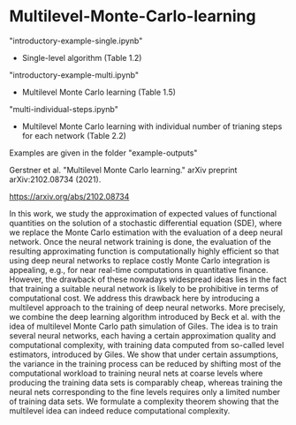 # Multilevel-Monte-Carlo-learning

"introductory-example-single.ipynb"
- Single-level algorithm (Table 1.2)

"introductory-example-multi.ipynb"
- Multilevel Monte Carlo learning (Table 1.5) 

"multi-individual-steps.ipynb"
- Multilevel Monte Carlo learning with individual number of trianing steps for each network (Table 2.2)

Examples are given in the folder "example-outputs"

Gerstner et al. "Multilevel Monte Carlo learning." arXiv preprint arXiv:2102.08734 (2021).

https://arxiv.org/abs/2102.08734

In this work, we study the approximation of expected values of functional quantities on the solution of a stochastic differential equation (SDE), where we replace the Monte Carlo estimation with the evaluation of a deep neural network. Once the neural network training is done, the evaluation of the resulting approximating function is computationally highly efficient so that using deep neural networks to replace costly Monte Carlo integration is appealing, e.g., for near real-time computations in quantitative finance. However, the drawback of these nowadays widespread ideas lies in the fact that training a suitable neural network is likely to be prohibitive in terms of computational cost. We address this drawback here by introducing a multilevel approach to the training of deep neural networks. More precisely, we combine the deep learning algorithm introduced by Beck et al. with the idea of multilevel Monte Carlo path simulation of Giles. The idea is to train several neural networks, each having a certain approximation quality and computational complexity, with training data computed from so-called level estimators, introduced by Giles. We show that under certain assumptions, the variance in the training process can be reduced by shifting most of the computational workload to training neural nets at coarse levels where producing the training data sets is comparably cheap, whereas training the neural nets corresponding to the fine levels requires only a limited number of training data sets. We formulate a complexity theorem showing that the multilevel idea can indeed reduce computational complexity. 
